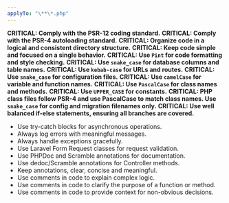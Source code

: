 ```yaml
---
applyTo: "\**\*.php"
---
```

**CRITICAL: Comply with the PSR-12 coding standard.**
**CRITICAL: Comply with the PSR-4 autoloading standard.**
**CRITICAL: Organize code in a logical and consistent directory structure.**
**CRITICAL: Keep code simple and focused on a single behavior.**
**CRITICAL: Use `Pint` for code formatting and style checking.**
**CRITICAL: Use `snake_case` for database columns and table names.**
**CRITICAL: Use `kebab-case` for URLs and routes.**
**CRITICAL: Use `snake_case` for configuration files.**
**CRITICAL: Use `camelCase` for variable and function names.**
**CRITICAL: Use `PascalCase` for class names and methods.**
**CRITICAL: Use `UPPER_CASE` for constants.**
**CRITICAL: PHP class files follow PSR-4 and use PascalCase to match class names. Use `snake_case` for config and migration filenames only.**
**CRITICAL: Use well balanced if-else statements, ensuring all branches are covered.**
- Use try-catch blocks for asynchronous operations.
- Always log errors with meaningful messages.
- Always handle exceptions gracefully.
- Use Laravel Form Request classes for request validation.
- Use PHPDoc and Scramble annotations for documentation.
- Use dedoc/Scramble annotations for Controller methods.
- Keep annotations, clear, concise and meaningful.
- Use comments in code to explain complex logic.
- Use comments in code to clarify the purpose of a function or method.
- Use comments in code to provide context for non-obvious decisions.